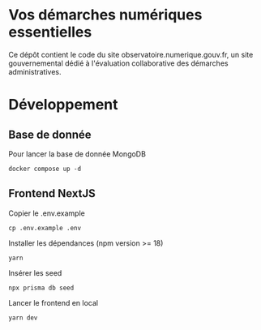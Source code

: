 # Vos démarches numériques essentielles

Ce dépôt contient le code du site observatoire.numerique.gouv.fr, un site gouvernemental dédié à l'évaluation collaborative des démarches administratives.

# Développement

## Base de donnée

Pour lancer la base de donnée MongoDB
```
docker compose up -d
```

## Frontend NextJS
Copier le .env.example
```
cp .env.example .env
```
Installer les dépendances (npm version >= 18)
```
yarn
```
Insérer les seed
```
npx prisma db seed
```
Lancer le frontend en local
```
yarn dev
```
